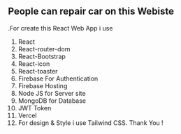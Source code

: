 People can repair car on this Webiste
-------------------------------------------

.For create this React Web App i use
1. React
2. React-router-dom
3. React-Bootstrap
4. React-icon
5. React-toaster
6. Firebase For Authentication
7. Firebase Hosting
8. Node JS for Server site
9. MongoDB for Database
10. JWT Token
11. Vercel
12. For design & Style i use Tailwind CSS.
Thank You !
